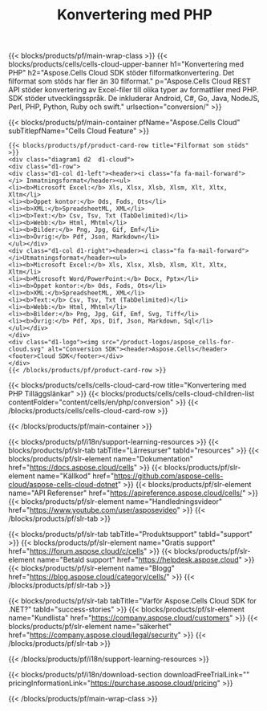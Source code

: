﻿---
title:  Konvertering med PHP
description:  Aspose.Cells Cloud REST API stöder konvertering av Excel-filer till olika typer av formatfiler med PHP. SDK stöder utvecklingsspråk. De inkluderar Android, C#, Go, Java, NodeJS, Perl, PHP, Python, Ruby och swift.
url: /sv/php/conversion/
---
{{< blocks/products/pf/main-wrap-class >}}
{{< blocks/products/cells/cells-cloud-upper-banner h1="Konvertering med PHP" h2="Aspose.Cells Cloud SDK stöder filformatkonvertering. Det filformat som stöds har fler än 30 filformat." p="Aspose.Cells Cloud REST API stöder konvertering av Excel-filer till olika typer av formatfiler med PHP. SDK stöder utvecklingsspråk. De inkluderar Android, C#, Go, Java, NodeJS, Perl, PHP, Python, Ruby och swift." urlsection="conversion/" >}}

{{< blocks/products/pf/main-container pfName="Aspose.Cells Cloud" subTitlepfName="Cells Cloud Feature" >}}

	{{< blocks/products/pf/product-card-row title="Filformat som stöds" >}}
	<div class="diagram1 d2  d1-cloud">
	<div class="d1-row">
	<div class="d1-col d1-left"><header><i class="fa fa-mail-forward"> </i> Inmatningsformat</header><ul>
	<li><b>Microsoft Excel:</b> Xls, Xlsx, Xlsb, Xlsm, Xlt, Xltx, Xltm</li>
	<li><b>Öppet kontor:</b> Ods, Fods, Ots</li>
	<li><b>XML:</b>SpreadsheetML, XML</li>
	<li><b>Text:</b> Csv, Tsv, Txt (TabDelimited)</li>
	<li><b>Webb:</b> Html, Mhtml</li>
	<li><b>Bilder:</b> Png, Jpg, Gif, Emf</li>
	<li><b>Övrig:</b> Pdf, Json, Markdown</li>
	</ul></div>
	<div class="d1-col d1-right"><header><i class="fa fa-mail-forward"> </i>Utmatningsformat</header><ul>
	<li><b>Microsoft Excel:</b> Xls, Xlsx, Xlsb, Xlsm, Xlt, Xltx, Xltm</li>
	<li><b>Microsoft Word/PowerPoint:</b> Docx, Pptx</li>
	<li><b>Öppet kontor:</b> Ods, Fods, Ots</li>
	<li><b>XML:</b>SpreadsheetML, XML</li>
	<li><b>Text:</b> Csv, Tsv, Txt (TabDelimited)</li>
	<li><b>Webb:</b> Html, Mhtml</li>
	<li><b>Bilder:</b> Png, Jpg, Gif, Emf, Svg, Tiff</li>
	<li><b>Övrig:</b> Pdf, Xps, Dif, Json, Markdown, Sql</li>
	</ul></div>
	</div>
	<div class="d1-logo"><img src="/product-logos/aspose_cells-for-cloud.svg" alt="Conversion SDK"><header>Aspose.Cells</header><footer>Cloud SDK</footer></div>
	</div>
	{{< /blocks/products/pf/product-card-row >}}
{{< blocks/products/cells/cells-cloud-card-row title="Konvertering med PHP Tilläggslänkar" >}}
{{< blocks/products/cells/cells-cloud-children-list contentFolder="content/cells/en/php/conversion" >}} 
{{< /blocks/products/cells/cells-cloud-card-row >}}


{{< /blocks/products/pf/main-container >}}

{{< blocks/products/pf/i18n/support-learning-resources >}}
{{< blocks/products/pf/slr-tab tabTitle="Lärresurser" tabId="resources" >}}
{{< blocks/products/pf/slr-element name="Dokumentation" href="https://docs.aspose.cloud/cells" >}}
{{< blocks/products/pf/slr-element name="Källkod" href="https://github.com/aspose-cells-cloud/aspose-cells-cloud-dotnet" >}}
{{< blocks/products/pf/slr-element name="API Referenser" href="https://apireference.aspose.cloud/cells/" >}}
{{< blocks/products/pf/slr-element name="Handledningsvideor" href="https://www.youtube.com/user/asposevideo" >}}
{{< /blocks/products/pf/slr-tab >}}

{{< blocks/products/pf/slr-tab tabTitle="Produktsupport" tabId="support" >}}
{{< blocks/products/pf/slr-element name="Gratis support" href="https://forum.aspose.cloud/c/cells" >}}
{{< blocks/products/pf/slr-element name="Betald support" href="https://helpdesk.aspose.cloud" >}}
{{< blocks/products/pf/slr-element name="Blogg" href="https://blog.aspose.cloud/category/cells/" >}}
{{< /blocks/products/pf/slr-tab >}}

{{< blocks/products/pf/slr-tab tabTitle="Varför Aspose.Cells Cloud SDK for .NET?" tabId="success-stories" >}}
{{< blocks/products/pf/slr-element name="Kundlista" href="https://company.aspose.cloud/customers" >}}
{{< blocks/products/pf/slr-element name="säkerhet" href="https://company.aspose.cloud/legal/security" >}}
{{< /blocks/products/pf/slr-tab >}}

{{< /blocks/products/pf/i18n/support-learning-resources >}}

{{< blocks/products/pf/i18n/download-section downloadFreeTrialLink="" pricingInformationLink="https://purchase.aspose.cloud/pricing" >}}

{{< /blocks/products/pf/main-wrap-class >}}
